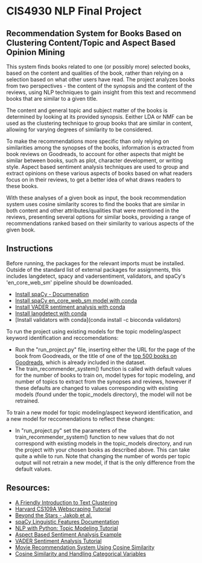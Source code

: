 # CIS4930 NLP Final Project
## Recommendation System for Books Based on Clustering Content/Topic and Aspect Based Opinion Mining
This system finds books related to one (or possibly more) selected books, based on the content and qualities of the book, rather than relying on a selection based on what other users have read. The project analyzes books from two perspectives - the content of the synopsis and the content of the reviews, using NLP techniques to gain insight from this text and recommend books that are similar to a given title. 

The content and general topic and subject matter of the books is determined by looking at its provided synopsis. Eeither LDA or NMF can be used as the clustering technique to group books that are similar in content, allowing for varying degrees of similarity to be considered.

To make the recommendations more specific than only relying on similarities among the synopses of the books, information is extracted from book reviews on Goodreads, to account for other aspects that might be similar between books, such as plot, character development, or writing style. Aspect based sentiment analysis techniques are used to group and extract opinions on these various aspects of books based on what readers focus on in their reviews, to get a better idea of what draws readers to these books.

With these analyses of a given book as input, the book recommendation system uses cosine similarity scores to find the books that are similar in both content and other attributes/qualities that were mentioned in the reviews, presenting several options for similar books, providing a range of recommendations ranked based on their similarity to various aspects of the given book.

## Instructions
Before running, the packages for the relevant imports must be installed. Outside of the standard list of external packages for assignments, this includes langdetect, spacy and vadersentiment, validators, and spaCy's 'en_core_web_sm' pipeline should be downloaded. 
* [Install spaCy - Documenation](https://spacy.io/usage)
* [Install spaCy en_core_web_sm model with conda](https://anaconda.org/conda-forge/spacy-model-en_core_web_sm)
* [Install VADER sentiment analysis with conda](https://anaconda.org/conda-forge/vadersentiment)
* [Install langdetect with conda](https://anaconda.org/conda-forge/langdetect)
* [Install validators with conda](conda install -c bioconda validators)

To run the project using existing models for the topic modeling/aspect keyword identification and reccomendations:
* Run the "run_project.py" file, inserting either the URL for the page of the book from Goodreads, or the title of one of the [top 500 books on Goodreads](https://www.goodreads.com/list/show/1.Best_Books_Ever?page=1), which is already included in the dataset. 
* The train_recommender_system() function is called with default values for the number of books to train on, model types for topic modeling, and number of topics to extract from the synopses and reviews, however if these defaults are changed to values corresponding with existing models (found under the topic_models directory), the model will not be retrained.

To train a new model for topic modeling/aspect keyword identification, and a new model for reccomendations to reflect these changes:
* In "run_project.py" set the parameters of the train_recommender_system() function to new values that do not correspond with existing models in the topic_models directory, and run the project with your chosen books as described above. This can take quite a while to run. Note that changing the number of words per topic output will not retrain a new model, if that is the only difference from the default values.

## Resources:
* [A Friendly Introduction to Text Clustering](https://towardsdatascience.com/a-friendly-introduction-to-text-clustering-fa996bcefd04)
* [Harvard CS109A Webscraping Tutorial](https://harvard-iacs.github.io/2018-CS109A/labs/lab-2/scraping/student/)
* [Beyond the Stars - Jakob et al.](https://dl.acm.org/doi/pdf/10.1145/1651461.1651473?casa_token=zVVqi0EC7sUAAAAA:R2pPfxXXAp-iMLvddvSb46Lq2FCy-TRNVihyPpjFRfgyAYIGoEOsVRZ4Q56H0aG_ZlN7anzK1NGcfQ)
* [spaCy Linguistic Features Documentation](https://spacy.io/usage/linguistic-features)
* [NLP with Python: Topic Modeling Tutorial](https://sanjayasubedi.com.np/nlp/nlp-with-python-topic-modeling/)
* [Aspect Based Sentiment Analysis Example](https://towardsdatascience.com/aspect-based-sentiment-analysis-using-spacy-textblob-4c8de3e0d2b9)
* [VADER Sentiment Analysis Tutorial](https://www.geeksforgeeks.org/python-sentiment-analysis-using-vader/)
* [Movie Recommendation System Using Cosine Similarity](https://towardsdatascience.com/using-cosine-similarity-to-build-a-movie-recommendation-system-ae7f20842599)
* [Cosine Similarity and Handling Categorical Variables](https://medium.com/@rahulkuntala9/cosine-similarity-and-handling-categorical-variables-29f907951b5)

